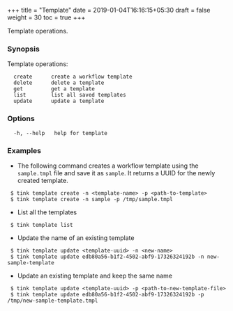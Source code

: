 +++
title = "Template"
date = 2019-01-04T16:16:15+05:30
draft = false
weight = 30
toc = true
+++

Template operations.

### Synopsis

Template operations:
```
  create      create a workflow template
  delete      delete a template
  get         get a template
  list        list all saved templates
  update      update a template
```

### Options

```
  -h, --help   help for template
```

### Examples

 - The following command creates a workflow template using the `sample.tmpl` file and save it as `sample`.
   It returns a UUID for the newly created template.
 ```
  $ tink template create -n <template-name> -p <path-to-template>
  $ tink template create -n sample -p /tmp/sample.tmpl
 ```

 - List all the templates
 ```
  $ tink template list
 ```

 - Update the name of an existing template
 ```
  $ tink template update <template-uuid> -n <new-name>
  $ tink template update edb80a56-b1f2-4502-abf9-17326324192b -n new-sample-template
 ```

 - Update an existing template and keep the same name
 ```
  $ tink template update <template-uuid> -p <path-to-new-template-file>
  $ tink template update edb80a56-b1f2-4502-abf9-17326324192b -p /tmp/new-sample-template.tmpl
 ```
